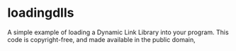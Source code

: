 # loadingdlls
A simple example of loading a Dynamic Link Library into your program. This code is copyright-free, and made available in the public domain,
